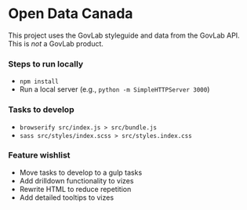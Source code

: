 # Open Data Canada
This project uses the GovLab styleguide and data from the GovLab API. This is *not* a GovLab product.

### Steps to run locally
* `npm install`
* Run a local server (e.g., `python -m SimpleHTTPServer 3000`)

### Tasks to develop
* `browserify src/index.js > src/bundle.js`
* `sass src/styles/index.scss > src/styles.index.css`

### Feature wishlist
* Move tasks to develop to a gulp tasks
* Add drilldown functionality to vizes
* Rewrite HTML to reduce repetition
* Add detailed tooltips to vizes